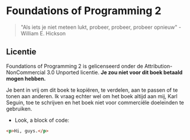 # Foundations of Programming 2 #
> "Als iets je niet meteen lukt, probeer, probeer, probeer opnieuw" - William E. Hickson

## Licentie ##
Foundations of Programming 2 is gelicenseerd onder de Attribution-NonCommercial 3.0 Unported licentie. **Je zou niet voor dit boek betaald mogen hebben.**

Je bent in vrij om dit boek te kopiëren, te verdelen, aan te passen of te tonen aan anderen. Ik vraag echter wel om het boek altijd aan mij, Karl Seguin, toe te schrijven en het boek niet voor commerciële doeleinden te gebruiken.


* Look, a block of code:

```html
<p>Hi, guys.</p>
```
